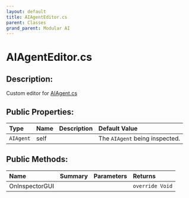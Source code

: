 ```yaml
---
layout: default
title: AIAgentEditor.cs
parent: Classes
grand_parent: Modular AI
---
```


# AIAgentEditor.cs

## Description:
Custom editor for [AIAgent.cs](https://kitbashery.com/docs/modular-ai/ai-agent.html)

## Public Properties:

| Type        | Name | Description         | Default Value |
|:-------------|:----|:------------------|:------|
|  `AIAgent` | self |  | The `AIAgent` being inspected. |

## Public Methods:

| Name | Summary      | Parameters | Returns |
|:----|:------------------|:-----------|:--------|
| OnInspectorGUI |  |  | `override Void` |
